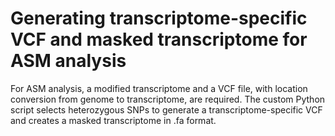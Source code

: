 # Generating transcriptome-specific VCF and masked transcriptome for ASM analysis
For ASM analysis, a modified transcriptome and a VCF file, with location conversion from genome to transcriptome, are required. The custom Python script selects heterozygous SNPs to generate a transcriptome-specific VCF and creates a masked transcriptome in .fa format.
